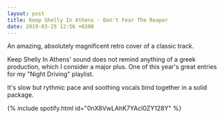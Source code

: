 ```yaml
---
layout: post
title: Keep Shelly In Athens - Don't Fear The Reaper
date: 2019-03-25 12:56 +0200
---
```


An amazing, absolutely magnificent retro cover of a classic track.

Keep Shelly In Athens' sound does not remind anything of a greek production, which I consider a major plus. One of this year's great entries for my "Night Driving" playlist.

It's slow but rythmic pace and soothing vocals bind together in a solid package.

{% include spotify.html id="0nX8VwLAhK7YAcl0ZY128Y" %}
